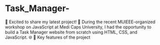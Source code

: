 # Task_Manager-
🚀 Excited to share my latest project! 🚀  During the recent MUIEEE-organized workshop on JavaScript at Medi Caps University, I had the opportunity to build a Task Manager website from scratch using HTML, CSS, and JavaScript. 🌐  📌 Key features of the project
